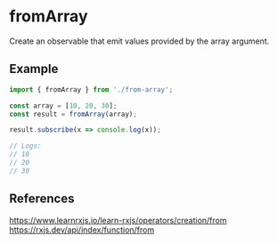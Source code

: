 # fromArray 

Create an observable that emit values provided by the array argument.

## Example

```js
import { fromArray } from './from-array';

const array = [10, 20, 30];
const result = fromArray(array);

result.subscribe(x => console.log(x));

// Logs:
// 10
// 20
// 30
```

## References

https://www.learnrxjs.io/learn-rxjs/operators/creation/from
https://rxjs.dev/api/index/function/from
